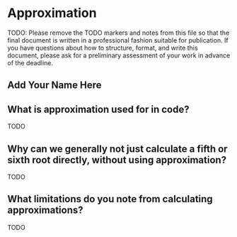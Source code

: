 # Approximation

TODO: Please remove the TODO markers and notes from this file
so that the final document is written in a professional fashion
suitable for publication. If you have questions about how to
structure, format, and write this document, please ask for a
preliminary assessment of your work in advance of the deadline.

## Add Your Name Here

## What is approximation used for in code? 

TODO

## Why can we generally not just calculate a fifth or sixth root directly, without using approximation?

TODO

## What limitations do you note from calculating approximations?

TODO


